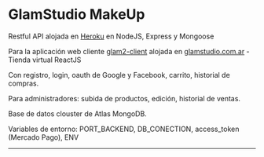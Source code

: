 # GlamStudio MakeUp

Restful API alojada en [Heroku] en NodeJS, Express y Mongoose

Para la aplicación web cliente [glam2-client] alojada en [glamstudio.com.ar] - Tienda virtual ReactJS

Con registro, login, oauth de Google y Facebook, carrito, historial de compras.

Para administradores: subida de productos, edición, historial de ventas.

Base de datos clouster de Atlas MongoDB.

Variables de entorno: PORT_BACKEND, DB_CONECTION, access_token (Mercado Pago), ENV

-------------------------------------------------------------------------------------------------

 [glamstudio.com.ar]: <http://glamstudio.com.ar>
 [glam2-client]: <https://github.com/gustavoghp87/glam2-client/>
 [Heroku]: <https://glam-rest-api.herokuapp.com>
